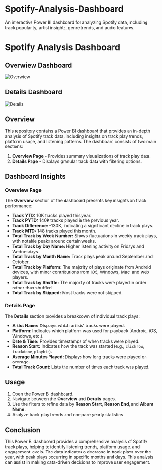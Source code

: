 # Spotify-Analysis-Dashboard
An interactive Power BI dashboard for analyzing Spotify data, including track popularity, artist insights, genre trends, and audio features.

# Spotify Analysis Dashboard

## Overwiew Dashboard
![Overwiew](https://github.com/user-attachments/assets/d830f1cd-f727-48fe-83e7-83d2e5506754)

## Details Dashboard
![Details](https://github.com/user-attachments/assets/eb526ea2-b553-4820-9747-2687a966cb62)

## Overview 
This repository contains a Power BI dashboard that provides an in-depth analysis of Spotify track data, including insights on track play trends, platform usage, and listening patterns. The dashboard consists of two main sections:

1. **Overview Page** - Provides summary visualizations of track play data.
2. **Details Page** - Displays granular track data with filtering options.

## Dashboard Insights
### Overview Page
The **Overview** section of the dashboard presents key insights on track performance:
- **Track YTD:** 10K tracks played this year.
- **Track PYTD:** 140K tracks played in the previous year.
- **Track Difference:** -130K, indicating a significant decline in track plays.
- **Track MTD:** 148 tracks played this month.
- **Total Track by Week Number:** Shows fluctuations in weekly track plays, with notable peaks around certain weeks.
- **Total Track by Day Name:** Higher listening activity on Fridays and Wednesdays.
- **Total Track by Month Name:** Track plays peak around September and October.
- **Total Track by Platform:** The majority of plays originate from Android devices, with minor contributions from iOS, Windows, Mac, and web players.
- **Total Track by Shuffle:** The majority of tracks were played in order rather than shuffled.
- **Total Track by Skipped:** Most tracks were not skipped.

### Details Page
The **Details** section provides a breakdown of individual track plays:
- **Artist Name:** Displays which artists' tracks were played.
- **Platform:** Indicates which platform was used for playback (Android, iOS, Windows, etc.).
- **Date & Time:** Provides timestamps of when tracks were played.
- **Reason Start:** Indicates how the track was started (e.g., `clickrow`, `trackdone`, `playbtn`).
- **Average Minutes Played:** Displays how long tracks were played on average.
- **Total Track Count:** Lists the number of times each track was played.

## Usage
1. Open the Power BI dashboard.
2. Navigate between the **Overview** and **Details** pages.
3. Use the filters to refine data by **Reason Start**, **Reason End**, and **Album Name**.
4. Analyze track play trends and compare yearly statistics.

## Conclusion
This Power BI dashboard provides a comprehensive analysis of Spotify track plays, helping to identify listening trends, platform usage, and engagement levels. The data indicates a decrease in track plays over the year, with peak plays occurring in specific months and days. This analysis can assist in making data-driven decisions to improve user engagement.
